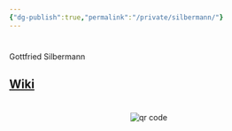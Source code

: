 ```yaml
---
{"dg-publish":true,"permalink":"/private/silbermann/"}
---
```


#

Gottfried Silbermann

## [Wiki](https://www.wikiwand.com/hu/Gottfried_Silbermann)

#
<p style="text-align: center;"><img src="https://chart.googleapis.com/chart?cht=qr&chl=https://notes.andrasdenes.com/silbermann&chs=180x180&choe=UTF-8&chld=L|2" alt="qr code"></p>


